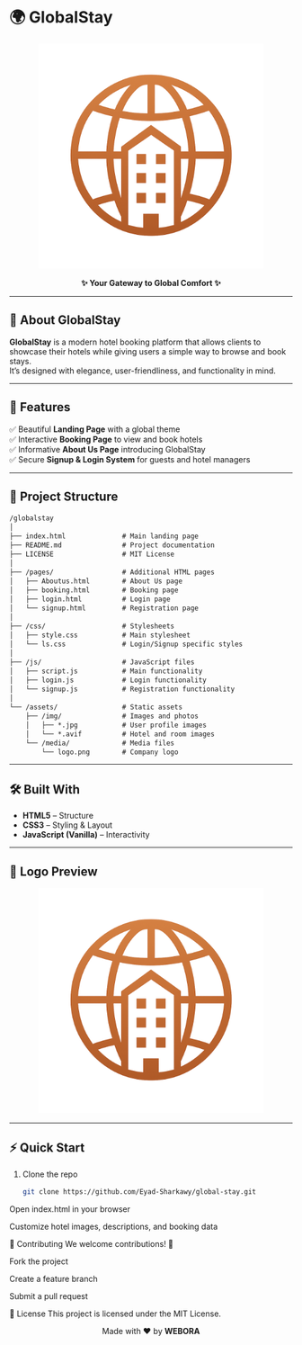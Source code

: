 # 🌍 GlobalStay  

<p align="center">
  <img src="assets/media/logo.png" alt="GlobalStay Logo" width="400"/>
</p>

<p align="center">
  <b>✨ Your Gateway to Global Comfort ✨</b>  
</p>

---

## 🚀 About GlobalStay  
**GlobalStay** is a modern hotel booking platform that allows clients to showcase their hotels while giving users a simple way to browse and book stays.  
It’s designed with elegance, user-friendliness, and functionality in mind.  

---

## 🎯 Features  
✅ Beautiful **Landing Page** with a global theme  
✅ Interactive **Booking Page** to view and book hotels  
✅ Informative **About Us Page** introducing GlobalStay  
✅ Secure **Signup & Login System** for guests and hotel managers  

---

## 📂 Project Structure

```
/globalstay
│
├── index.html              # Main landing page
├── README.md               # Project documentation
├── LICENSE                 # MIT License
│
├── /pages/                 # Additional HTML pages
│   ├── Aboutus.html        # About Us page
│   ├── booking.html        # Booking page
│   ├── login.html          # Login page
│   └── signup.html         # Registration page
│
├── /css/                   # Stylesheets
│   ├── style.css           # Main stylesheet
│   └── ls.css              # Login/Signup specific styles
│
├── /js/                    # JavaScript files
│   ├── script.js           # Main functionality
│   ├── login.js            # Login functionality
│   └── signup.js           # Registration functionality
│
└── /assets/                # Static assets
    ├── /img/               # Images and photos
    │   ├── *.jpg           # User profile images
    │   └── *.avif          # Hotel and room images
    └── /media/             # Media files
        └── logo.png        # Company logo
```

---

## 🛠️ Built With  
- **HTML5** – Structure  
- **CSS3** – Styling & Layout  
- **JavaScript (Vanilla)** – Interactivity  

---

## 📸 Logo Preview  
<p align="center">
  <img src="assets/media/logo.png" alt="GlobalStay Logo" width="400"/>
</p>

---

## ⚡ Quick Start  

1. Clone the repo  
   ```bash
   git clone https://github.com/Eyad-Sharkawy/global-stay.git
Open index.html in your browser

Customize hotel images, descriptions, and booking data

🤝 Contributing
We welcome contributions! 🎉

Fork the project

Create a feature branch

Submit a pull request

📜 License
This project is licensed under the MIT License.

<p align="center"> Made with ❤️ by <b>WEBORA</b> </p>
